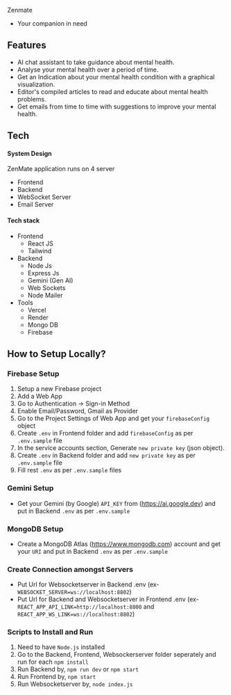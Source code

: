 Zenmate
- Your companion in need

## Features

- AI chat assistant to take guidance about mental health.
- Analyse your mental health over a period of time.
- Get an Indication about your mental health condition with a graphical visualization.
- Editor's compiled articles to read and educate about mental health problems.
- Get emails from time to time with suggestions to improve your mental health.



## Tech

#### System Design
ZenMate application runs on 4 server
- Frontend
- Backend
- WebSocket Server
- Email Server

#### Tech stack
- Frontend
  - React JS
  - Tailwind
- Backend
  - Node Js
  - Express Js
  - Gemini (Gen AI)
  - Web Sockets
  - Node Mailer
- Tools
  - Vercel
  - Render
  - Mongo DB
  - Firebase
 
## How to Setup Locally?
### Firebase Setup
  1. Setup a new Firebase project
  2. Add a Web App
  3. Go to Authentication -> Sign-in Method
  4. Enable Email/Password, Gmail as Provider
  5. Go to the Project Settings of Web App and get your ```firebaseConfig``` object
  6. Create ```.env``` in Frontend folder and add ```firebaseConfig``` as per ```.env.sample``` file
  7. In the service accounts section, Generate ```new private key``` (json object).
  6. Create ```.env``` in Backend folder and add ```new private key``` as per ```.env.sample``` file
  8. Fill rest ```.env``` as per ```.env.sample``` files
### Gemini Setup
  - Get your Gemini (by Google) ```API_KEY``` from (https://ai.google.dev) and put in Backend ```.env``` as per ```.env.sample```
### MongoDB Setup
  - Create a MongoDB Atlas (https://www.mongodb.com) account and get your ```URI``` and put in Backend ```.env``` as per ```.env.sample```
### Create Connection amongst Servers
  - Put Url for Websocketserver in Backend .env (ex- ```WEBSOCKET_SERVER=ws://localhost:8802```)
  - Put Url for Backend and Websocketserver in Frontend .env (ex- ```REACT_APP_API_LINK=http://localhost:8800``` and ```REACT_APP_WS_LINK=ws://localhost:8802```)
### Scripts to Install and Run
  1. Need to have ```Node.js``` installed
  2. Go to the Backend, Frontend, Websockerserver folder seperately and run for each ```npm install```
  3. Run Backend by, ```npm run dev``` or ```npm start```
  4. Run Frontend by, ```npm start```
  5. Run Websocketserver by, ```node index.js```
  
